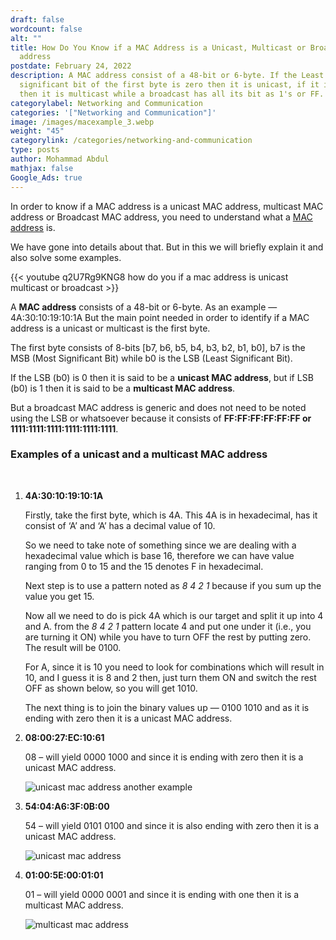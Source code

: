 ```yaml
---
draft: false
wordcount: false
alt: ""
title: How Do You Know if a MAC Address is a Unicast, Multicast or Broadcast MAC
  address
postdate: February 24, 2022
description: A MAC address consist of a 48-bit or 6-byte. If the Least
  significant bit of the first byte is zero then it is unicast, if it is one
  then it is multicast while a broadcast has all its bit as 1's or FF.
categorylabel: Networking and Communication
categories: '["Networking and Communication"]'
image: /images/macexample_3.webp
weight: "45"
categorylink: /categories/networking-and-communication
type: posts
author: Mohammad Abdul
mathjax: false
Google_Ads: true
---
```

In order to know if a MAC address is a unicast MAC address, multicast MAC address or Broadcast MAC address, you need to understand what a <a href="/networking/what-is-a-mac-address-with-examples/" class="links-to-article">MAC address</a> is.

We have gone into details about that. But in this we will briefly explain it and also solve some examples.

{{< youtube q2U7Rg9KNG8 how do you if a mac address is unicast multicast or broadcast >}}

A **MAC address** consists of a 48-bit or 6-byte. As an example — 4A:30:10:19:10:1A
But the main point needed in order to identify if a MAC address is a unicast or multicast is the first byte.

The first byte consists of 8-bits \[b7, b6, b5, b4, b3, b2, b1, b0], b7 is the MSB (Most Significant Bit) while b0 is the LSB (Least Significant Bit).

If the LSB (b0) is 0 then it is said to be a **unicast MAC address**, but if LSB (b0) is 1 then it is said to be a **multicast MAC address**.

But a broadcast MAC address is generic and does not need to be noted using the LSB or whatsoever because it consists of **FF:FF:FF:FF:FF:FF or 1111:1111:1111:1111:1111:1111**.

### Examples of a unicast and a multicast MAC address

<br>

1. **4A:30:10:19:10:1A**

   Firstly, take the first byte, which is 4A. This 4A is in hexadecimal, has it consist of ‘A’ and ‘A’ has a decimal value of 10.

   So we need to take note of something since we are dealing with a hexadecimal value which is base 16, therefore we can have value ranging from 0 to 15 and the 15 denotes F in hexadecimal.

   Next step is to use a pattern noted as *8 4 2 1* because if you sum up the value you get 15.

   Now all we need to do is pick 4A which is our target and split it up into 4 and A. from the *8 4 2 1* pattern locate 4 and put one under it (i.e., you are turning it ON) while you have to turn OFF the rest by putting zero. The result will be 0100.

   For A, since it is 10 you need to look for combinations which will result in 10, and I guess it is 8 and 2 then, just turn them ON and switch the rest OFF as shown below, so you will get 1010.

   The next thing is to join the binary values up — 0100 1010 and as it is ending with zero then it is a unicast MAC address.
2. **08:00:27:EC:10:61**

   08 – will yield 0000 1000 and since it is ending with zero then it is a unicast MAC address.

   ![unicast mac address another example](/images/macexample_3.webp "unicast mac address another example")
3. **54:04:A6:3F:0B:00**

   54 – will yield 0101 0100 and since it is also ending with zero then it is a unicast MAC address.

   ![unicast mac address](/images/macexample_2.webp "unicast mac address")
4. **01:00:5E:00:01:01**

   01 – will yield 0000 0001 and since it is ending with one then it is a multicast MAC address.

   ![multicast mac address](/images/macexample_1.webp "multicast mac address")